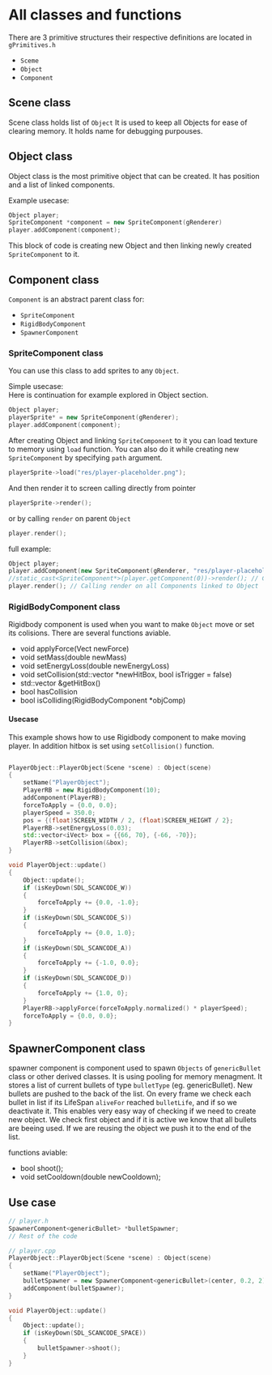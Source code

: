 # All classes and functions

There are 3 primitive structures their respective definitions are located in `gPrimitives.h`
- `Sceme`
- `Object`
- `Component`

## Scene class
Scene class holds list of `Object` It is used to keep all Objects for ease of clearing memory. It holds name for debugging purpouses.


## Object class
Object class is the most primitive object that can be created. It has position and a list of linked components.

Example usecase:
```cpp
Object player;
SpriteComponent *component = new SpriteComponent(gRenderer)
player.addComponent(component);
```
This block of code is creating new Object and then linking newly created `SpriteComponent` to it.

## Component class
`Component` is an abstract parent class for:   
- `SpriteComponent`
- `RigidBodyComponent`
- `SpawnerComponent`

### SpriteComponent class
You can use this class to add sprites to any `Object`.   
   
Simple usecase:   
Here is continuation for example explored in Object section.   
```cpp
Object player;
playerSprite* = new SpriteComponent(gRenderer);
player.addComponent(component);
```
After creating Object and linking `SpriteComponent` to it you can load texture to memory using `load` function. You can also do it while creating new `SpriteComponent` by specifying `path` argument.

```cpp
playerSprite->load("res/player-placeholder.png");
```
And then render it to screen calling directly from pointer
```cpp
playerSprite->render();
```
or by calling `render` on parent `Object`
```cpp
player.render();
```
full example:
```cpp
Object player;
player.addComponent(new SpriteComponent(gRenderer, "res/player-placeholder.png"));
//static_cast<SpriteComponent*>(player.getComponent(0))->render(); // Calling render by directly referencing SpriteComponent linked to Object
player.render(); // Calling render on all Components linked to Object
```
### RigidBodyComponent class

Rigidbody component is used when you want to make `Object` move or set its colisions. There are several functions aviable.

- void applyForce(Vect newForce)
- void setMass(double newMass)
- void setEnergyLoss(double newEnergyLoss)
- void setCollision(std::vector<iVect> *newHitBox, bool isTrigger = false)
- std::vector<iVect> &getHitBox()
- bool hasCollision
- bool isColliding(RigidBodyComponent *objComp)

#### Usecase
This example shows how to use Rigidbody component to make moving player. In addition hitbox is set using `setCollision()` function.
```cpp

PlayerObject::PlayerObject(Scene *scene) : Object(scene)
{
    setName("PlayerObject");
    PlayerRB = new RigidBodyComponent(10);
    addComponent(PlayerRB);
    forceToApply = {0.0, 0.0};
    playerSpeed = 350.0;
    pos = {(float)SCREEN_WIDTH / 2, (float)SCREEN_HEIGHT / 2};
    PlayerRB->setEnergyLoss(0.03);
    std::vector<iVect> box = {{66, 70}, {-66, -70}};
    PlayerRB->setCollision(&box);
}

void PlayerObject::update()
{
    Object::update();
    if (isKeyDown(SDL_SCANCODE_W))
    {
        forceToApply += {0.0, -1.0};
    }
    if (isKeyDown(SDL_SCANCODE_S))
    {
        forceToApply += {0.0, 1.0};
    }
    if (isKeyDown(SDL_SCANCODE_A))
    {
        forceToApply += {-1.0, 0.0};
    }
    if (isKeyDown(SDL_SCANCODE_D))
    {
        forceToApply += {1.0, 0};
    }
    PlayerRB->applyForce(forceToApply.normalized() * playerSpeed);
    forceToApply = {0.0, 0.0};
}

```

## SpawnerComponent class
spawner component is component used to spawn `Objects` of `genericBullet` class or other derived classes. It is using pooling for memory menagment. It stores a list of current bullets of type `bulletType` (eg. genericBullet). New bullets are pushed to the back of the list. On every frame we check each bullet in list if its LifeSpan `aliveFor` reached `bulletLife`, and if so we deactivate it. This enables very easy way of checking if we need to create new object. We check first object and if it is active we know that all bullets are beeing used. If we are reusing the object we push it to the end of the list.   
   
functions aviable:
- bool shoot();
- void setCooldown(double newCooldown);


## Use case
```cpp
// player.h
SpawnerComponent<genericBullet> *bulletSpawner;
// Rest of the code 
```

```cpp
// player.cpp
PlayerObject::PlayerObject(Scene *scene) : Object(scene)
{
    setName("PlayerObject");
    bulletSpawner = new SpawnerComponent<genericBullet>(center, 0.2, 2);
    addComponent(bulletSpawner);
}

void PlayerObject::update()
{
    Object::update();
    if (isKeyDown(SDL_SCANCODE_SPACE))
    {
        bulletSpawner->shoot();
    }
}
```